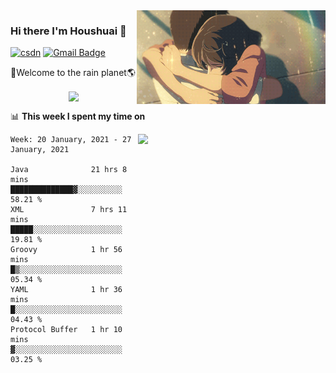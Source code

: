 <img  align='right' height="150" src="https://github.com/LikeRainDay/LikeRainDay/blob/master/pic/img_rain_1.gif?raw=true">



### Hi there I'm Houshuai :lemon:

[![csdn](https://img.shields.io/badge/-csdn-c14438?style=flat-square&logo=c&logoColor=white)](https://blog.csdn.net/qq_15807167)
[![Gmail Badge](https://img.shields.io/badge/-gmail-c14438?style=flat-square&logo=Gmail&logoColor=white&link=mailto:houshuai0816@gmail.com)](mailto:houshuai0816@gmail.com)

🚀Welcome to the rain planet🌎

<center>
<img align='center'  src="https://source.unsplash.com/random/1200x600">
</center>

📊 **This week I spent my time on**

<img align='right'   width="300" src="https://github-readme-stats.vercel.app/api?username=LikeRainDay&show_icons=true&title_color=fff&icon_color=79ff97&text_color=9f9f9f&bg_color=151515">

<!--START_SECTION:waka-->
```text
Week: 20 January, 2021 - 27 January, 2021

Java              21 hrs 8 mins   ██████████████▓░░░░░░░░░░   58.21 % 
XML               7 hrs 11 mins   █████░░░░░░░░░░░░░░░░░░░░   19.81 % 
Groovy            1 hr 56 mins    █▒░░░░░░░░░░░░░░░░░░░░░░░   05.34 % 
YAML              1 hr 36 mins    █░░░░░░░░░░░░░░░░░░░░░░░░   04.43 % 
Protocol Buffer   1 hr 10 mins    ▓░░░░░░░░░░░░░░░░░░░░░░░░   03.25 % 
```
<!--END_SECTION:waka-->
